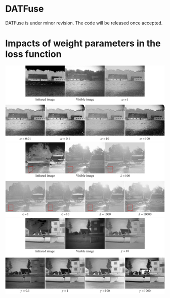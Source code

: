 # DATFuse
DATFuse is under minor revision. The code will be released once accepted.
# Impacts of weight parameters in the loss function
![Image text](https://github.com/tthinking/DATFuse/blob/main/imgs/alpha.jpg)
![Image text](https://github.com/tthinking/DATFuse/blob/main/imgs/lambda.jpg)
![Image text](https://github.com/tthinking/DATFuse/blob/main/imgs/gamma.jpg)
